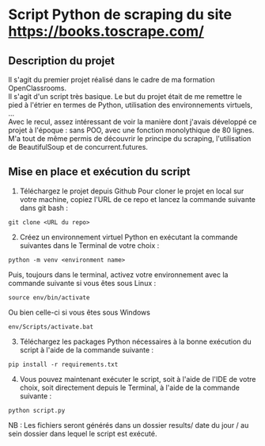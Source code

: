 
# Script Python de scraping du site https://books.toscrape.com/

## Description du projet

Il s'agit du premier projet réalisé dans le cadre de ma formation OpenClassrooms.  
Il s'agit d'un script très basique. Le but du projet était de me remettre le pied à l'étrier en termes de Python, utilisation des environnements virtuels, ...  
Avec le recul, assez intéressant de voir la manière dont j'avais développé ce projet à l'époque : sans POO, avec une fonction monolythique de 80 lignes.  
M'a tout de même permis de découvrir le principe du scraping, l'utilisation de BeautifulSoup et de concurrent.futures.  


## Mise en place et exécution du script

1. Téléchargez le projet depuis Github
Pour cloner le projet en local sur votre machine, copiez l'URL de ce repo et lancez la commande suivante dans git bash :  
```
git clone <URL du repo>
```
2. Créez un environnement virtuel Python en exécutant la commande suivantes dans le Terminal de votre choix :
```
python -m venv <environment name>
```
Puis, toujours dans le terminal, activez votre environnement avec la commande suivante si vous êtes sous Linux :
```
source env/bin/activate
```
Ou bien celle-ci si vous êtes sous Windows
```
env/Scripts/activate.bat
```
3. Téléchargez les packages Python nécessaires à la bonne exécution du script à l'aide de la commande suivante :
```
pip install -r requirements.txt
```
4. Vous pouvez maintenant exécuter le script, soit à l'aide de l'IDE de votre choix, soit directement depuis le Terminal, à l'aide de la commande suivante :
```		
python script.py
```
NB : Les fichiers seront générés dans un dossier results/ date du jour / au sein dossier dans lequel le script est exécuté.


